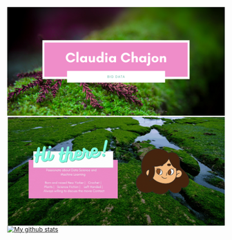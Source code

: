 <img src="Hi.png" alt="header" />


<img align="right" alt="GIF" src="Hiii.gif" />







[![My github stats](https://github-readme-stats.vercel.app/api?username=claudiasofiaC&show_icons=true&theme=radical)](https://github.com/claudiasofiaC/github-readme-stats)



<!--
**claudiasofiaC/claudiasofiaC** is a ✨ _special_ ✨ repository because its `README.md` (this file) appears on your GitHub profile.

-->

